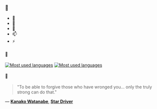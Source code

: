 ### 👋

- 🔭
- 🌱
- 💬
- 📫
- ⚡

#### 🧏

[![Most used languages](https://github-readme-stats-aynah.vercel.app/api/top-langs/?username=aynh&theme=solarized-dark&langs_count=6&layout=compact&hide_title=true)](https://github.com/anuraghazra/github-readme-stats#gh-dark-mode-only)
[![Most used languages](https://github-readme-stats-aynah.vercel.app/api/top-langs/?username=aynh&theme=solarized-light&langs_count=6&layout=compact&hide_title=true)](https://github.com/anuraghazra/github-readme-stats#gh-light-mode-only)

#### 💬

> "To be able to forgive those who have wronged you... only the truly strong can do that."

&mdash; [**Kanako Watanabe**](https://myanimelist.net/character.php?q=Kanako%20Watanabe&cat=character), [**Star Driver**](https://myanimelist.net/search/all?q=Star%20Driver&cat=all)
